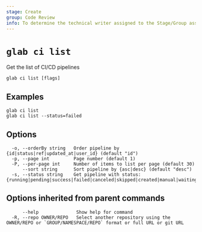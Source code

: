 ```yaml
---
stage: Create
group: Code Review
info: To determine the technical writer assigned to the Stage/Group associated with this page, see https://about.gitlab.com/handbook/product/ux/technical-writing/#assignments
---
```


<!--
This documentation is auto generated by a script.
Please do not edit this file directly. Run `make gen-docs` instead.
-->

# `glab ci list`

Get the list of CI/CD pipelines

```plaintext
glab ci list [flags]
```

## Examples

```plaintext
glab ci list
glab ci list --status=failed

```

## Options

```plaintext
  -o, --orderBy string   Order pipeline by {id|status|ref|updated_at|user_id} (default "id")
  -p, --page int         Page number (default 1)
  -P, --per-page int     Number of items to list per page (default 30)
      --sort string      Sort pipeline by {asc|desc} (default "desc")
  -s, --status string    Get pipeline with status: {running|pending|success|failed|canceled|skipped|created|manual|waiting_for_resource|preparing|scheduled}
```

## Options inherited from parent commands

```plaintext
      --help              Show help for command
  -R, --repo OWNER/REPO   Select another repository using the OWNER/REPO or `GROUP/NAMESPACE/REPO` format or full URL or git URL
```
